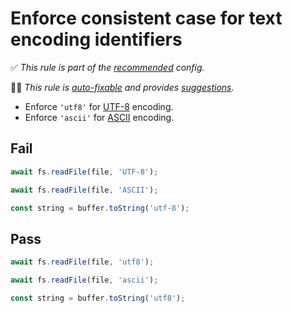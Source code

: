 # Enforce consistent case for text encoding identifiers

<!-- Do not manually modify RULE_NOTICE part. Run: `npm run generate-rule-notices` -->
<!-- RULE_NOTICE -->
✅ *This rule is part of the [recommended](https://github.com/sindresorhus/eslint-plugin-unicorn#recommended-config) config.*

🔧💡 *This rule is [auto-fixable](https://eslint.org/docs/user-guide/command-line-interface#fixing-problems) and provides [suggestions](https://eslint.org/docs/developer-guide/working-with-rules#providing-suggestions).*
<!-- /RULE_NOTICE -->

- Enforce `'utf8'` for [UTF-8](https://en.wikipedia.org/wiki/UTF-8) encoding.
- Enforce `'ascii'` for [ASCII](https://en.wikipedia.org/wiki/ASCII) encoding.

## Fail

```js
await fs.readFile(file, 'UTF-8');
```

```js
await fs.readFile(file, 'ASCII');
```

```js
const string = buffer.toString('utf-8');
```

## Pass

```js
await fs.readFile(file, 'utf8');
```

```js
await fs.readFile(file, 'ascii');
```

```js
const string = buffer.toString('utf8');
```

